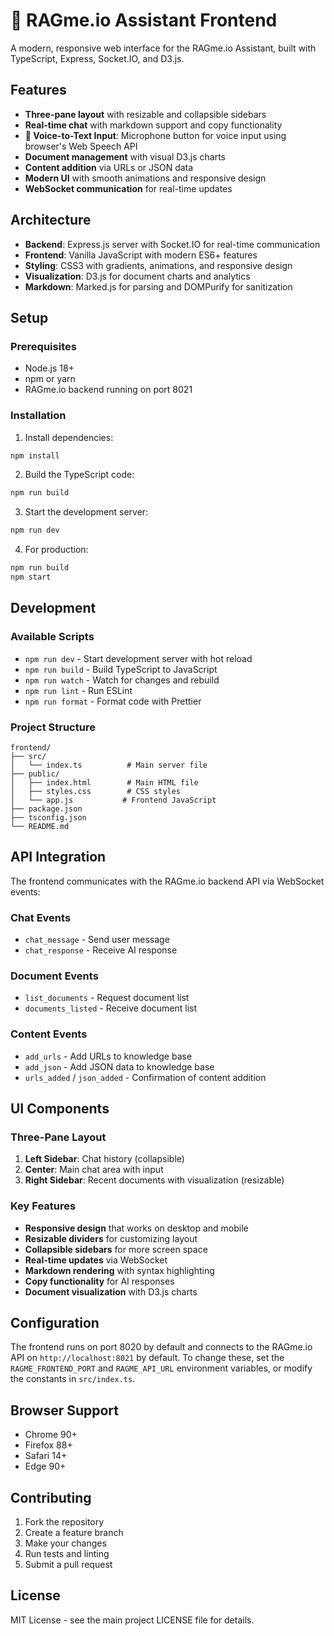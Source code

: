 # 🤖 RAGme.io Assistant Frontend

A modern, responsive web interface for the RAGme.io Assistant, built with TypeScript, Express, Socket.IO, and D3.js.

## Features

- **Three-pane layout** with resizable and collapsible sidebars
- **Real-time chat** with markdown support and copy functionality
- **🎤 Voice-to-Text Input**: Microphone button for voice input using browser's Web Speech API
- **Document management** with visual D3.js charts
- **Content addition** via URLs or JSON data
- **Modern UI** with smooth animations and responsive design
- **WebSocket communication** for real-time updates

## Architecture

- **Backend**: Express.js server with Socket.IO for real-time communication
- **Frontend**: Vanilla JavaScript with modern ES6+ features
- **Styling**: CSS3 with gradients, animations, and responsive design
- **Visualization**: D3.js for document charts and analytics
- **Markdown**: Marked.js for parsing and DOMPurify for sanitization

## Setup

### Prerequisites

- Node.js 18+ 
- npm or yarn
- RAGme.io backend running on port 8021

### Installation

1. Install dependencies:
```bash
npm install
```

2. Build the TypeScript code:
```bash
npm run build
```

3. Start the development server:
```bash
npm run dev
```

4. For production:
```bash
npm run build
npm start
```

## Development

### Available Scripts

- `npm run dev` - Start development server with hot reload
- `npm run build` - Build TypeScript to JavaScript
- `npm run watch` - Watch for changes and rebuild
- `npm run lint` - Run ESLint
- `npm run format` - Format code with Prettier

### Project Structure

```
frontend/
├── src/
│   └── index.ts          # Main server file
├── public/
│   ├── index.html        # Main HTML file
│   ├── styles.css        # CSS styles
│   └── app.js           # Frontend JavaScript
├── package.json
├── tsconfig.json
└── README.md
```

## API Integration

The frontend communicates with the RAGme.io backend API via WebSocket events:

### Chat Events
- `chat_message` - Send user message
- `chat_response` - Receive AI response

### Document Events
- `list_documents` - Request document list
- `documents_listed` - Receive document list

### Content Events
- `add_urls` - Add URLs to knowledge base
- `add_json` - Add JSON data to knowledge base
- `urls_added` / `json_added` - Confirmation of content addition

## UI Components

### Three-Pane Layout
1. **Left Sidebar**: Chat history (collapsible)
2. **Center**: Main chat area with input
3. **Right Sidebar**: Recent documents with visualization (resizable)

### Key Features
- **Responsive design** that works on desktop and mobile
- **Resizable dividers** for customizing layout
- **Collapsible sidebars** for more screen space
- **Real-time updates** via WebSocket
- **Markdown rendering** with syntax highlighting
- **Copy functionality** for AI responses
- **Document visualization** with D3.js charts

## Configuration

The frontend runs on port 8020 by default and connects to the RAGme.io API on `http://localhost:8021` by default. To change these, set the `RAGME_FRONTEND_PORT` and `RAGME_API_URL` environment variables, or modify the constants in `src/index.ts`.

## Browser Support

- Chrome 90+
- Firefox 88+
- Safari 14+
- Edge 90+

## Contributing

1. Fork the repository
2. Create a feature branch
3. Make your changes
4. Run tests and linting
5. Submit a pull request

## License

MIT License - see the main project LICENSE file for details. 